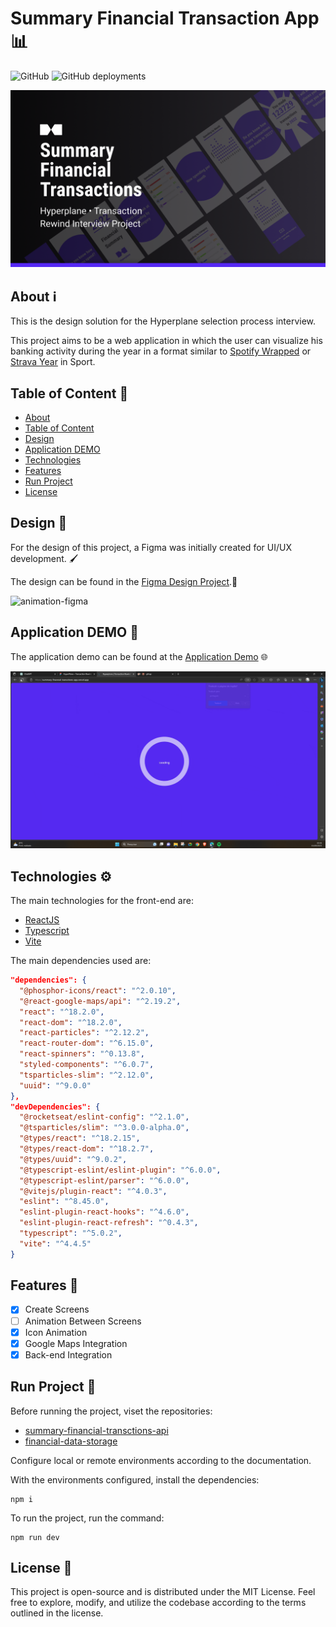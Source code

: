 # Summary Financial Transaction App 📊

![GitHub](https://img.shields.io/github/license/Matheus1714/summary-financial-transctions-app)
![GitHub deployments](https://img.shields.io/github/deployments/matheus1714/summary-financial-transctions-app/production)

![banner](.github/banner.png)

## About ℹ️

This is the design solution for the Hyperplane selection process interview.

This project aims to be a web application in which the user can visualize his banking activity during the year in a format similar to [Spotify Wrapped](https://youtu.be/Ca1etgVvyjg) or [Strava Year](https://youtu.be/R52KM9JZdbc) in Sport.

## Table of Content 📜
<!--ts-->
   * [About](#about-ℹ️)
   * [Table of Content](#table-of-content-📜)
   * [Design](#design-🎨)
   * [Application DEMO](#application-demo-🚀)
   * [Technologies](#technologies-⚙️)
   * [Features](#features-🚀)
   * [Run Project](#run-project-🏃)
   * [License](#license-📝)
<!--te-->


## Design 🎨

For the design of this project, a Figma was initially created for UI/UX development. 🖌️

The design can be found in the [Figma Design Project](https://www.figma.com/file/5qSDl6jYTLiAniQtb7mL0h/HyperPlane-%E2%80%A2-Transaction-Rewind-Interview-Project?type=design&node-id=2%3A12&mode=design&t=15nA0NymTvx9eTG7-1).🚀

![animation-figma](.github/animation-figma.gif)

## Application DEMO 🚀

The application demo can be found at the [Application Demo](https://summary-financial-transctions-app.vercel.app/) 🌐

![application-demo](.github/animation-demo.gif)

## Technologies ⚙️

The main technologies for the front-end are:

* [ReactJS](https://pt-br.legacy.reactjs.org/)
* [Typescript](https://www.typescriptlang.org/)
* [Vite](https://vitejs.dev/guide/)

The main dependencies used are:

```json
"dependencies": {
  "@phosphor-icons/react": "^2.0.10",
  "@react-google-maps/api": "^2.19.2",
  "react": "^18.2.0",
  "react-dom": "^18.2.0",
  "react-particles": "^2.12.2",
  "react-router-dom": "^6.15.0",
  "react-spinners": "^0.13.8",
  "styled-components": "^6.0.7",
  "tsparticles-slim": "^2.12.0",
  "uuid": "^9.0.0"
},
"devDependencies": {
  "@rocketseat/eslint-config": "^2.1.0",
  "@tsparticles/slim": "^3.0.0-alpha.0",
  "@types/react": "^18.2.15",
  "@types/react-dom": "^18.2.7",
  "@types/uuid": "^9.0.2",
  "@typescript-eslint/eslint-plugin": "^6.0.0",
  "@typescript-eslint/parser": "^6.0.0",
  "@vitejs/plugin-react": "^4.0.3",
  "eslint": "^8.45.0",
  "eslint-plugin-react-hooks": "^4.6.0",
  "eslint-plugin-react-refresh": "^0.4.3",
  "typescript": "^5.0.2",
  "vite": "^4.4.5"
}
```

## Features 🚀

- [X] Create Screens
- [ ] Animation Between Screens
- [X] Icon Animation
- [X] Google Maps Integration
- [X] Back-end Integration

## Run Project 🏃

Before running the project, viset the repositories:

* [summary-financial-transctions-api](https://github.com/Matheus1714/summary-financial-transctions-api)
* [financial-data-storage](https://github.com/Matheus1714/financial-data-storage)

Configure local or remote environments according to the documentation.

With the environments configured, install the dependencies:

```shell
npm i
```

To run the project, run the command:

```shell
npm run dev
```

## License 📝

This project is open-source and is distributed under the MIT License. Feel free to explore, modify, and utilize the codebase according to the terms outlined in the license.
